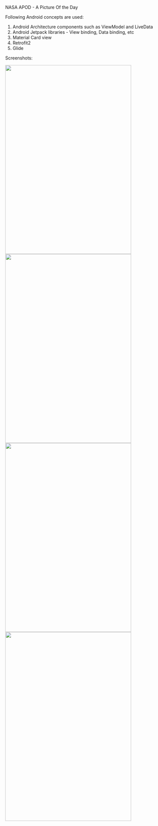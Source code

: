 NASA APOD - A Picture Of the Day

Following Android concepts are used:
1. Android Architecture components such as ViewModel and LiveData
2. Android Jetpack libraries - View binding, Data binding, etc
3. Material Card view
4. Retrofit2
5. Glide


Screenshots:

<img src="https://user-images.githubusercontent.com/11030492/176099529-e822e0a2-5896-4afb-9474-325cf77347ed.png" width="400" height="600">
<img src="https://user-images.githubusercontent.com/11030492/11030492/176099562-35bdd9c2-850a-418f-9b38-cd8bc67562c8.png" width="400" height="600">
<img src="https://user-images.githubusercontent.com/11030492/176099574-be20132c-a4d2-4147-a3c0-3c295bfe62d5.png" width="400" height="600">
<img src="https://user-images.githubusercontent.com/11030492/176100305-828ede5e-6bf5-4d6c-87a0-df0adc471ad3.png" width="400" height="600">


